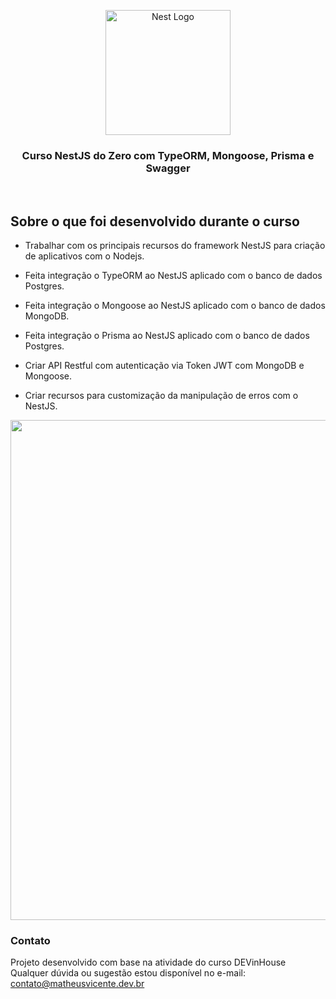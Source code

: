 <p align="center">
  <img src="https://nestjs.com/img/logo-small.svg" width="200" alt="Nest Logo" />
</p>

  <h3 align="center">Curso NestJS do Zero com TypeORM, Mongoose, Prisma e Swagger</h3>
<p align="center">
<img src="https://img.shields.io/badge/JavaScript-F7DF1E?style=for-the-badge&logo=javascript&logoColor=black" alt="" />
<img src="https://img.shields.io/badge/Node.js-43853D?style=for-the-badge&logo=node.js&logoColor=white" alt="" />
<img src="https://img.shields.io/badge/TypeScript-007ACC?style=for-the-badge&logo=typescript&logoColor=white" alt="" />
<img src="https://img.shields.io/badge/nestjs-E0234E?style=for-the-badge&logo=nestjs&logoColor=white" alt="" />
<img src="https://img.shields.io/badge/Swagger-85EA2D?style=for-the-badge&logo=Swagger&logoColor=white" alt="" />
</p>

## Sobre o que foi desenvolvido durante o curso
- Trabalhar com  os principais recursos do framework NestJS para criação de aplicativos com o Nodejs.

- Feita integração o TypeORM ao NestJS aplicado com o banco de dados Postgres.

- Feita integração o Mongoose ao NestJS aplicado com o banco de dados MongoDB.

- Feita integração o Prisma ao NestJS aplicado com o banco de dados Postgres.

- Criar API Restful com autenticação via Token JWT com MongoDB e Mongoose.

- Criar recursos para customização da manipulação de erros com o NestJS.

<p align="center">
  <a href="https://www.udemy.com/certificate/UC-d0450c1d-8b86-41c9-866f-32fcc38b5744/" target="blank"><img src="https://iili.io/HCk8sf9.png" width="800" /></a>
</p>


### Contato

Projeto desenvolvido com base na atividade do curso DEVinHouse
Qualquer dúvida ou sugestão estou disponível no e-mail:
<a href="mailto:contato@matheusvicente.dev.br?subject=Questions" title=""> contato@matheusvicente.dev.br</a>
